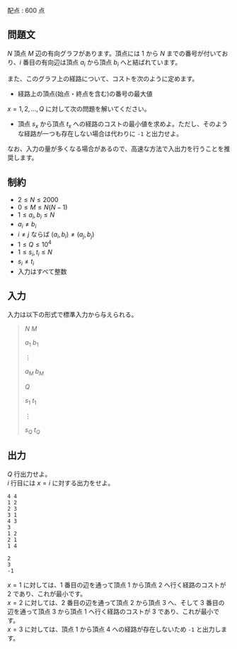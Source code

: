 配点 : $600$ 点

## 問題文

$N$ 頂点 $M$ 辺の有向グラフがあります。頂点には $1$ から $N$ までの番号が付いており、$i$ 番目の有向辺は頂点 $a_i$ から頂点 $b_i$ へと結ばれています。

また、このグラフ上の経路について、コストを次のように定めます。

- 経路上の頂点(始点・終点を含む)の番号の最大値

$x=1,2,\ldots,Q$ に対して次の問題を解いてください。

- 頂点 $s_x$ から頂点 $t_x$ への経路のコストの最小値を求めよ。ただし、そのような経路が一つも存在しない場合は代わりに `-1` と出力せよ。

なお、入力の量が多くなる場合があるので、高速な方法で入出力を行うことを推奨します。

## 制約

- $2 \leq N \leq 2000$
- $0 \leq M \leq N(N-1)$
- $1 \leq a_i,b_i \leq N$
- $a_i \neq b_i$
- $i \neq j$ ならば $(a_i,b_i) \neq (a_j,b_j)$
- $1 \leq Q \leq 10^4$
- $1 \leq s_i,t_i \leq N$
- $s_i \neq t_i$
- 入力はすべて整数

## 入力

入力は以下の形式で標準入力から与えられる。

> $N$ $M$
> 
> $a_1$ $b_1$
> 
> $\vdots$
> 
> $a_M$ $b_M$
> 
> $Q$
> 
> $s_1$ $t_1$
> 
> $\vdots$
> 
> $s_Q$ $t_Q$

## 出力

$Q$ 行出力せよ。<br>
$i$ 行目には $x=i$ に対する出力をせよ。

```input1
4 4
1 2
2 3
3 1
4 3
3
1 2
2 1
1 4
```

```output1
2
3
-1
```

$x=1$ に対しては、$1$ 番目の辺を通って頂点 $1$ から頂点 $2$ へ行く経路のコストが $2$ であり、これが最小です。<br>
$x=2$ に対しては、$2$ 番目の辺を通って頂点 $2$ から頂点 $3$ へ、そして $3$ 番目の辺を通って頂点 $3$ から頂点 $1$ へ行く経路のコストが $3$ であり、これが最小です。<br>
$x=3$ に対しては、頂点 $1$ から頂点 $4$ への経路が存在しないため `-1` と出力します。
